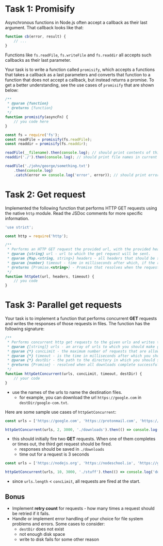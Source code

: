 # Task 1: Promisify

Asynchronous functions in Node.js often accept a callback as their last argument. That callback looks like that:

```js
function cb(error, result) {
    // ...
}
```

Functions like `fs.readFile`, `fs.writeFile` and `fs.readdir` all accepts such callbacks as their last parameter.

Your task is to write a function called `promisify`, which accepts a functions that takes a callback as a last parameters and converts
that function to a function that does not accept a callback, but instead returns a promise. To get a better understanding, see the use
cases of `promisify` that are shown below:

```js
/**
 * @param {function}
 * @returns {function}
 */
function promisify(asyncFn) {
    // you code here
}
```

```js
const fs = require('fs');
const readFile = promisify(fs.readFile);
const readdir = promisify(fs.readdir);

readFile(__filename).then(console.log); // should print contents of this file
readdir('./').then(console.log); // should print file names in current dir

readFile('./john/george/something.txt')
    .then(console.log)
    .catch(error => console.log('error', error)); // should print error if the path is invalid
```

# Task 2: Get request
Implemented the following function that performs HTTP GET requests using the native `http` module. Read the JSDoc comments for more specific information.

```js
'use strict';

const http = require('http');

/**
 * Performs an HTTP GET request the provided url, with the provided headers and timeout limit.
 * @param {string} url - url to which the get request will be sent.
 * @param {Map.<string, string>} headers - all headers that should be set to the request in the form of key-value pairs.
 * @param {number} timeout - time in milliseconds after which, if the response has not arrived, the request is considered failed.
 * @returns {Promise.<string>} - Promise that resolves when the request is successful and is rejected in case of timeout or error.
 */
function httpGet(url, headers, timeout) {
    // you code
}
```

# Task 3: Parallel get requests

Your task is to implement a function that performs concurrent **GET** requests and writes the responses of those requests in files.
The function has the following signature:

```js
/**
 * Performs concurrent http get requests to the given urls and writes the responses to the specified directory.
 * @param {[string]} urls - an array of urls to which you should make get requests.
 * @param {*} concLimit - the maximum number of requests that are allowed to run concurrently.
 * @param {*} timeout - is the time in milliseconds after which you should signal a timeout to a request to a url.
 * @param {*} destDir - the path to the directory in which you should save the responses from the requests.
 * @returns {Promise} - resolved when all downloads complete successfully and rejected otherwise.
 */
function httpGetConcurrent(urls, concLimit, timeout, destDir) {
    // your code
}
```

- use the names of the urls to name the destination files.
    - for example, you can download the url `https://google.com` in `destDir/google-com.txt`.

Here are some sample use cases of `httpGetConcurrent`:

```js
const urls = ['https://google.com', 'https://protonmail.com', 'https://telerikacademy.com'];

httpGetConcurrent(urls, 2, 3000, './downloads').then(() => console.log('done'));
```

- this should initially fire two **GET** requests. When one of them completes or times out, the third get request should be fired.
    - responses should be saved in `./downloads`
    - time out for a request is 3 seconds


```js
const urls = ['https://nodejs.org', 'https://nodeschool.io', 'https://gmail.com', 'https://youtube.com'];

httpGetConcurrent(urls, 10, 3000, './stuff').then(() => console.log('done'));
```

- since `urls.length` < `concLimit`, all requests are fired at the start.

## Bonus
- Implement **retry count** for requests - how many times a request should be retried if it fails.
- Handle or implement error handling of your choice for file system problems and errors. Some cases to consider:
    - `destDir` does not exist
    - not enough disk space
    - write to disk fails for some other reason
